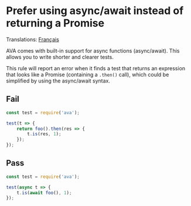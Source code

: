 # Prefer using async/await instead of returning a Promise

Translations: [Français](https://github.com/avajs/ava-docs/blob/main/fr_FR/related/eslint-plugin-ava/docs/rules/prefer-async-await.md)

AVA comes with built-in support for async functions (async/await). This allows you to write shorter and clearer tests.

This rule will report an error when it finds a test that returns an expression that looks like a Promise (containing a `.then()` call), which could be simplified by using the async/await syntax.


## Fail

```js
const test = require('ava');

test(t => {
	return foo().then(res => {
		t.is(res, 1);
	});
});
```


## Pass

```js
const test = require('ava');

test(async t => {
	t.is(await foo(), 1);
});
```
